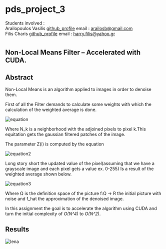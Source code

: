 # pds_project_3

Students involved : </br>
                    Arailopoulos Vasilis [github_profile](https://github.com/condesancho)  email : arailosb@gmail.com</br>
                    Filis Charis          [github_profile](https://github.com/harryfilis)   email : harry.filis@yahoo.gr</br>
#
## Non-Local Means Filter – Accelerated with CUDA.

## Abstract

Non-Local Means is an algorithm applied to images in order to denoise them.

First of all the Filter demands to calculate some weights with which the calculation of the weighted average is done.

![equation](https://i.imgur.com/Exs82hi.png)

Where N_k is a neighborhood with the adjoined pixels to pixel k.This equitation gets the gaussian filtered patches of the image.

The parameter Z(i) is computed by the equation


![equation2](https://i.imgur.com/QYgRDqJ.png)


Long story short the updated value of the pixel(assuming that we have a grayscale image and each pixel gets a value ex. 0-255) Is a result of the weighted average shown below.

![equation3](https://i.imgur.com/QtX3sYe.png)

Where Ω is the definition space of the picture f:Ω -> R the initial picture with noise and f_hat the approximation of the denoised image.

In this assignment the goal is to accelerate the algorithm using CUDA and turn the initial complexity of _O(N^4)_ to _O(N^2)_.

## Results
![lena](https://github.com/condesancho/pds_project_3/blob/master/DenoisedImagesPictures/Lena_256.png)

